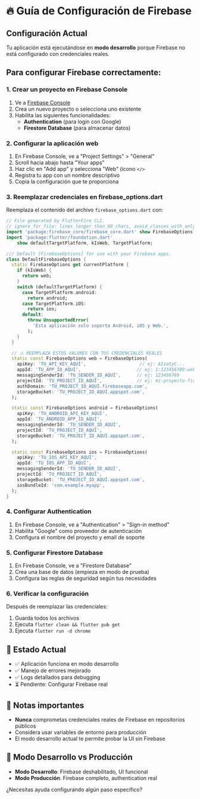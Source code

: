 # 🔥 Guía de Configuración de Firebase

## Configuración Actual
Tu aplicación está ejecutándose en **modo desarrollo** porque Firebase no está configurado con credenciales reales.

## Para configurar Firebase correctamente:

### 1. Crear un proyecto en Firebase Console
1. Ve a [Firebase Console](https://console.firebase.google.com/)
2. Crea un nuevo proyecto o selecciona uno existente
3. Habilita las siguientes funcionalidades:
   - **Authentication** (para login con Google)
   - **Firestore Database** (para almacenar datos)

### 2. Configurar la aplicación web
1. En Firebase Console, ve a "Project Settings" > "General"
2. Scroll hacia abajo hasta "Your apps"
3. Haz clic en "Add app" y selecciona "Web" (ícono `</>`
4. Registra tu app con un nombre descriptivo
5. Copia la configuración que te proporciona

### 3. Reemplazar credenciales en firebase_options.dart

Reemplaza el contenido del archivo `firebase_options.dart` con:

```dart
// File generated by FlutterFire CLI.
// ignore_for_file: lines_longer_than_80_chars, avoid_classes_with_only_static_members
import 'package:firebase_core/firebase_core.dart' show FirebaseOptions;
import 'package:flutter/foundation.dart'
    show defaultTargetPlatform, kIsWeb, TargetPlatform;

/// Default [FirebaseOptions] for use with your Firebase apps.
class DefaultFirebaseOptions {
  static FirebaseOptions get currentPlatform {
    if (kIsWeb) {
      return web;
    }
    switch (defaultTargetPlatform) {
      case TargetPlatform.android:
        return android;
      case TargetPlatform.iOS:
        return ios;
      default:
        throw UnsupportedError(
          'Esta aplicación solo soporta Android, iOS y Web.',
        );
    }
  }

  // ⚠️ REEMPLAZA ESTOS VALORES CON TUS CREDENCIALES REALES
  static const FirebaseOptions web = FirebaseOptions(
    apiKey: 'TU_API_KEY_AQUÍ',                    // ej: AIzaSyC...
    appId: 'TU_APP_ID_AQUÍ',                     // ej: 1:123456789:web:abcdef123456
    messagingSenderId: 'TU_SENDER_ID_AQUÍ',      // ej: 123456789
    projectId: 'TU_PROJECT_ID_AQUÍ',             // ej: mi-proyecto-firebase
    authDomain: 'TU_PROJECT_ID_AQUÍ.firebaseapp.com',
    storageBucket: 'TU_PROJECT_ID_AQUÍ.appspot.com',
  );

  static const FirebaseOptions android = FirebaseOptions(
    apiKey: 'TU_ANDROID_API_KEY_AQUÍ',
    appId: 'TU_ANDROID_APP_ID_AQUÍ',
    messagingSenderId: 'TU_SENDER_ID_AQUÍ',
    projectId: 'TU_PROJECT_ID_AQUÍ',
    storageBucket: 'TU_PROJECT_ID_AQUÍ.appspot.com',
  );

  static const FirebaseOptions ios = FirebaseOptions(
    apiKey: 'TU_IOS_API_KEY_AQUÍ',
    appId: 'TU_IOS_APP_ID_AQUÍ',
    messagingSenderId: 'TU_SENDER_ID_AQUÍ',
    projectId: 'TU_PROJECT_ID_AQUÍ',
    storageBucket: 'TU_PROJECT_ID_AQUÍ.appspot.com',
    iosBundleId: 'com.example.myapp',
  );
}
```

### 4. Configurar Authentication
1. En Firebase Console, ve a "Authentication" > "Sign-in method"
2. Habilita "Google" como proveedor de autenticación
3. Configura el nombre del proyecto y email de soporte

### 5. Configurar Firestore Database
1. En Firebase Console, ve a "Firestore Database"
2. Crea una base de datos (empieza en modo de prueba)
3. Configura las reglas de seguridad según tus necesidades

### 6. Verificar la configuración
Después de reemplazar las credenciales:
1. Guarda todos los archivos
2. Ejecuta `flutter clean && flutter pub get`
3. Ejecuta `flutter run -d chrome`

## 🎉 Estado Actual
- ✅ Aplicación funciona en modo desarrollo
- ✅ Manejo de errores mejorado
- ✅ Logs detallados para debugging
- ⏳ Pendiente: Configurar Firebase real

## 📝 Notas importantes
- **Nunca** comprometas credenciales reales de Firebase en repositorios públicos
- Considera usar variables de entorno para producción
- El modo desarrollo actual te permite probar la UI sin Firebase

## 🔄 Modo Desarrollo vs Producción
- **Modo Desarrollo**: Firebase deshabilitado, UI funcional
- **Modo Producción**: Firebase completo, authentication real

¿Necesitas ayuda configurando algún paso específico? 